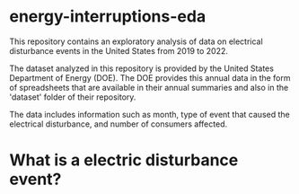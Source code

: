 # energy-interruptions-eda

This repository contains an exploratory analysis of data on electrical disturbance events in the United States from 2019 to 2022.

The dataset analyzed in this repository is provided by the United States Department of Energy (DOE). The DOE provides this annual data in the form of spreadsheets that are available in their annual summaries and also in the 'dataset' folder of their repository.

The data includes information such as month, type of event that caused the electrical disturbance, and number of consumers affected.

# What is a electric disturbance event?

